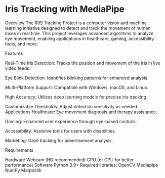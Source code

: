 # Iris Tracking with MediaPipe

Overview
The IRIS Tracking Project is a computer vision and machine learning initiative designed to detect and track the movement of human irises in real time. 
This project leverages advanced algorithms to analyze eye movement, enabling applications in healthcare, gaming, accessibility tools, and more.

Features

Real-Time Iris Detection: 
Tracks the position and movement of the iris in live video feeds.

Eye Blink Detection: 
Identifies blinking patterns for enhanced analysis.

Multi-Platform Support: 
Compatible with Windows, macOS, and Linux.

High Accuracy:
 Utilizes deep learning models for precise iris tracking.

Customizable Thresholds:
 Adjust detection sensitivity as needed.
Applications
Healthcare: 
Eye movement diagnosis and therapy assistance.

Gaming:
 Enhanced user experience through eye-based controls.

Accessibility: 
Assistive tools for users with disabilities.

Marketing: 
Gaze tracking for advertisement analysis.

Requirements

Hardware
Webcam (HD recommended)
CPU (or GPU for better performance)
Software
Python 3.9+
Required libraries:
OpenCV
Mediapipe
NumPy
Matplotlib

